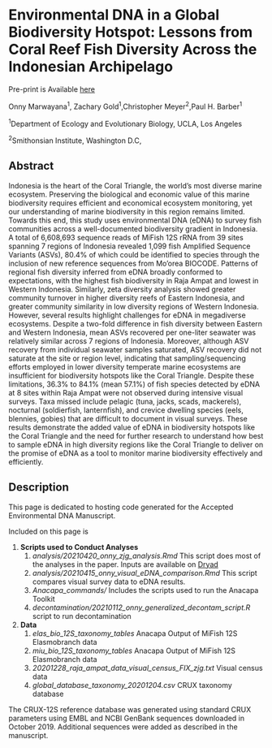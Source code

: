 # Environmental DNA in a Global Biodiversity Hotspot: Lessons from Coral Reef Fish Diversity Across the Indonesian Archipelago

Pre-print is Available [here](https://www.biorxiv.org/content/10.1101/2021.02.19.432056v1)


Onny Marwayana<sup>1</sup>, Zachary Gold<sup>1</sup>,Christopher Meyer<sup>2</sup>,Paul H. Barber<sup>1</sup>


<sup>1</sup>Department of Ecology and Evolutionary Biology, UCLA, Los Angeles

<sup>2</sup>Smithonsian Institute, Washington D.C,



## Abstract
Indonesia is the heart of the Coral Triangle, the world’s most diverse marine ecosystem. Preserving the biological and economic value of this marine biodiversity requires efficient and economical ecosystem monitoring, yet our understanding of marine biodiversity in this region remains limited. Towards this end, this study uses environmental DNA (eDNA) to survey fish communities across a well-documented biodiversity gradient in Indonesia. A total of  6,608,693 sequence reads of MiFish 12S rRNA from 39 sites spanning 7 regions of Indonesia revealed 1,099 fish Amplified Sequence Variants (ASVs), 80.4% of which could be identified to species through the inclusion of new reference sequences from Mo’orea BIOCODE. Patterns of regional fish diversity inferred from eDNA broadly conformed to expectations, with the highest fish biodiversity in Raja Ampat and lowest in Western Indonesia. Similarly, zeta diversity analysis showed greater community turnover in higher diversity reefs of Eastern Indonesia, and greater community similarity in low diversity regions of Western Indonesia. However, several results highlight challenges for eDNA in megadiverse ecosystems. Despite a two-fold difference in fish diversity between Eastern and Western Indonesia, mean ASVs recovered per one-liter seawater was relatively similar across 7 regions of Indonesia. Moreover, although ASV recovery from individual seawater samples saturated, ASV recovery did not saturate at the site or region level, indicating that sampling/sequencing efforts employed in lower diversity temperate marine ecosystems are insufficient for biodiversity hotspots like the Coral Triangle. Despite these limitations, 36.3% to 84.1% (mean 57.1%) of fish species detected by eDNA at 8 sites within Raja Ampat were not observed during intensive visual surveys. Taxa missed include pelagic (tuna, jacks, scads, mackerels), nocturnal (soldierfish, lanternfish), and crevice dwelling species (eels, blennies, gobies) that are difficult to document in visual surveys. These results demonstrate the added value of eDNA in biodiversity hotspots like the Coral Triangle and the need for further research to understand how best to sample eDNA in high diversity regions like the Coral Triangle to deliver on the promise of eDNA as a tool to monitor marine biodiversity effectively and efficiently.   

## Description
This page is dedicated to hosting code generated for the Accepted Environmental DNA Manuscript. 

Included on this page is
1. **Scripts used to Conduct Analyses**
    1. *analysis/20210420_onny_zjg_analysis.Rmd* This script does most of the analyses in the paper. Inputs are available on [Dryad](https://doi.org/10.5068/D1H963)
    2. *analysis/20210415_onny_visual_eDNA_comparison.Rmd* This script compares visual survey data to eDNA results.
    3. *Anacapa_commands/* Includes the scripts used to run the Anacapa Toolkit
    4. *decontamination/20210112_onny_generalized_decontam_script.R* script to run decontamination
2. **Data**
    1. *elas_bio_12S_taxonomy_tables* Anacapa Output of MiFish 12S Elasmobranch data
    2. *miu_bio_12S_taxonomy_tables* Anacapa Output of MiFish 12S Elasmobranch data
    3. *20201228_raja_ampat_data_visual_census_FIX_zjg.txt* Visual census data
    4. *global_database_taxonomy_20201204.csv* CRUX taxonomy database

The CRUX-12S reference database was generated using standard CRUX parameters using EMBL and NCBI GenBank sequences downloaded in October 2019. Additional sequences were added as described in the manuscript.
